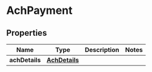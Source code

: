 
# AchPayment

## Properties
| Name | Type | Description | Notes |
| ------------ | ------------- | ------------- | ------------- |
| **achDetails** | [**AchDetails**](AchDetails.md) |  |  |



